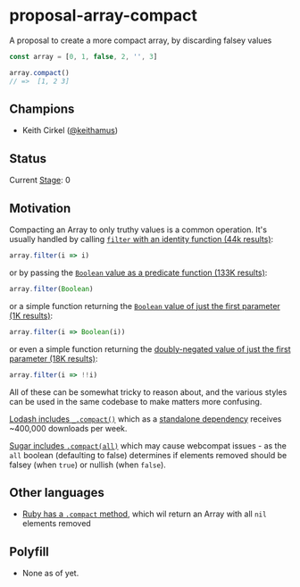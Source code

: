 # proposal-array-compact

A proposal to create a more compact array, by discarding falsey values

```js
const array = [0, 1, false, 2, '', 3]

array.compact()
// =>  [1, 2 3]
```

## Champions

- Keith Cirkel ([@keithamus](https://github.com/keithamus/))

## Status

Current [Stage](https://tc39.es/process-document/): 0

## Motivation

Compacting an Array to only truthy values is a common operation. It's
usually handled by calling [`filter` with an identity function
(44k results)][filter_id]:

```js
array.filter(i => i)
```

or by passing the [`Boolean` value as a predicate function (133K results)][filter_b_pred]:

```js
array.filter(Boolean)
```

or a simple function returning the [`Boolean` value of just the first parameter (1K results)][filter_b]:

```js
array.filter(i => Boolean(i))
```

or even a simple function returning the [doubly-negated value of just the first parameter (18K results)][filter_double_negation]:

```js
array.filter(i => !!i)
```

All of these can be somewhat tricky to reason about, and the
various styles can be used in the same codebase to make matters
more confusing.

[Lodash includes `_.compact()`][lodash] which as a [standalone
dependency][lodash-npm] receives ~400,000 downloads per week.

[Sugar includes `.compact(all)`][sugar] which may cause
webcompat issues - as the `all` boolean (defaulting to false)
determines if elements removed should be falsey (when `true`)
or nullish (when `false`).

## Other languages

- [Ruby has a `.compact` method][ruby], which wil return an
  Array with all `nil` elements removed

## Polyfill

- None as of yet.

[filter_id]: https://cs.github.com/?scopeName=All+repos&scope=&q=%2F.filter%5C%28%5Ba-z%5D%5Cs*%3D%3E%5Cs*%5Ba-z%5D%5C%29%2F+%28language%3AJavaScript+OR+language%3ATypeScript%29
[filter_b_pred]: https://cs.github.com/?q=%2F.filter%5C(Boolean%5C)%2F%20(language%3AJavaScript%20OR%20language%3ATypeScript)&scopeName=All%20repos&scope=
[filter_b]: https://cs.github.com/?scopeName=All+repos&scope=&q=%2F.filter%5C%28%5Ba-z%5D%5Cs*%3D%3E%5Cs*Boolean%5C%28%5Ba-z%5D%5C%29%5C%29%2F+%28language%3AJavaScript+OR+language%3ATypeScript%29
[filter_double_negation]: https://cs.github.com/?scopeName=All+repos&scope=&q=%2F.filter%5C%28%5Ba-z%5D%5Cs*%3D%3E%5Cs*%21%21%5Ba-z%5D%5C%29%2F+%28language%3AJavaScript+OR+language%3ATypeScript%29
[lodash]: https://lodash.com/docs/4.17.15#compact
[lodash-npm]: https://www.npmjs.com/package/lodash.compact
[sugar]: https://sugarjs.com/docs/#/Array/compact
[ruby]: https://ruby-doc.org/core-2.7.0/Array.html#method-i-compact
